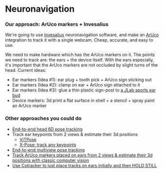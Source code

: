 # Neuronavigation

### Our approach: ArUco markers + Invesalius

We're going to use [Invesalius](https://github.com/invesalius/invesalius3) neuronavigation software, and make an [ArUco](https://docs.opencv.org/4.x/d5/dae/tutorial_aruco_detection.html) integration to track it with a single webcam. Cheap, accurate, and easy to use.

We need to make hardware which has the ArUco markers on it. The points we need to track are: the ears + the device itself. With the ears especially, it's important that the ArUco markers are not occluded by slight turns of the head. Current ideas:

- Ear markers (Idea #1): ear plug + tooth pick + ArUco sign sticking out
- Ear markers (Idea #2): clamp on ear + ArUco sign attached to it
- Ear markers (Idea #3): glue a thin plastic sign-post to [a JLab sports ear bud](https://www.amazon.com/JLab-Air-Sport-Featuring-Bluetooth/dp/B09RGB47FJ?th=1)
- Device markers: 3d print a flat surface in shell + a stencil + spray paint an ArUco marker

### Other approaches you could do

- [End-to-end head 6D pose tracking](https://arxiv.org/pdf/2309.07654v1)
- Track ear keypoints from 2 views & estimate their 3d positions
    - [ViTPose](https://github.com/vitae-transformer/vitpose)
    - [X-Pose: track any keypoints](https://github.com/IDEA-Research/X-Pose)
- [End-to-end multiview pose tracking](https://www.youtube.com/watch?v=GAqhmUIr2E8)
- [Track ArUco markers placed on ears from 2 views & estimate their 3d positions with classic computer vision](https://docs.opencv.org/4.x/d5/dae/tutorial_aruco_detection.html)
- [Use Cotracker to just place tracks on ears initially and then HOLD STILL](https://co-tracker.github.io/)

